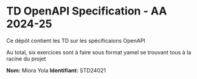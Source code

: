 # TD OpenAPI Specification - AA 2024-25
Ce  dépôt contient les TD sur les spécificaions OpenAPI 

Au total, six exercices sont à faire sous format yamel se trouvant tous à la racine du projet 

**Nom:** Miora Yola
**Identifiant:** STD24021
